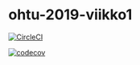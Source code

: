 # ohtu-2019-viikko1

[![CircleCI](https://circleci.com/gh/Cell9/ohtu-2019-viikko1.svg?style=svg)](https://circleci.com/gh/Cell9/ohtu-2019-viikko1)


[![codecov](https://codecov.io/gh/Cell9/ohtu-2019-viikko1/branch/master/graph/badge.svg)](https://codecov.io/gh/Cell9/ohtu-2019-viikko1)
